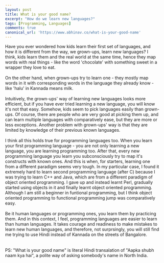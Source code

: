 ```yaml
---
layout: post
title: What is your good name?
excerpt: "How do we learn new languages?"
tags: [Programming, Languages]
comments: true
canonical_url: 'https://www.abhinav.co/what-is-your-good-name'
---
```

Have you ever wondered how kids learn their first set of languages,
and how it is different from the way, we grown-ups, learn new languages?
I think, kids learn them and the real world at the same time,
hence they map words with real things - like the word 'chocolate' with
something sweet in a wrapper they love to eat.
<br />
<br />
On the other hand, when grown-ups try to learn one - they
mostly map words in it with corresponding words in the language they
already know - like 'halu' in Kannada means milk.
<br />
<br />
Intuitively, the grown-ups' way of learning new languages looks more
efficient, but if you have ever tried learning a new language, you
will know it's not that easy. Somehow,
kids seem to pick languages easily than grown-ups. Of course, there are
people who are very good at picking them up, and can learn multiple
languages with comparatively ease,
but they are more or less exceptions. Another problem with grown-ups'
way is that they are limited by knowledge of
their previous known languages.
<br />
<br />
I think all this holds true for programming languages too. When you
learn your first programming language - you are not only learning a
new language, you are learning programming too.
After that, every new programming language you learn you subconsciously
try to map it's constructs with known ones. And this is when, for
starters, learning one from a different paradigm
seems very tough. In my particular case, I found it extremely hard to
learn second programming language (after C) because I was trying to learn
C++ and Java, which are from a
different paradigm of object oriented programming. I gave up and
instead learnt Perl, gradually started using objects in it and finally
learnt object oriented programming.
Although I am still a beginner in funtional programming, but I think
object oriented programming to functional programming jump was
comparatively easy.
<br />
<br />
Be it human languages or programming ones, you learn them by practicing
them. And in this context, I feel, programming languages are easier to
learn than human languages. It takes courage
and readiness to make mistakes to learn new human languages, and
therefore, not surprsingly, you will still find me trying to use Hindi instead
of Kannada on the streets of Bangalore.  
<br />
<br />
PS: "What is your good name" is literal Hindi transalation of "Aapka
shubh naam kya hai", a polite way of asking somebody's name in North
India.
